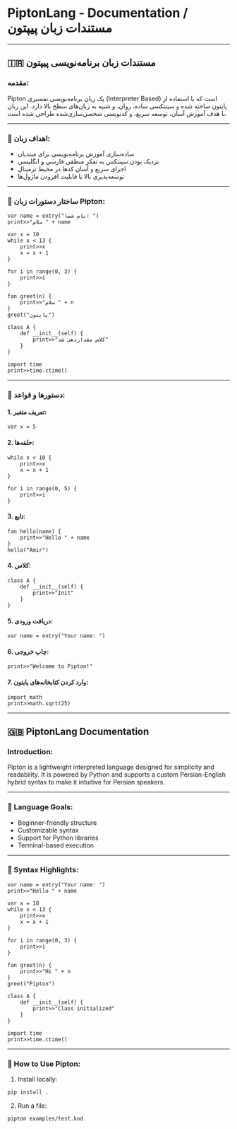 # PiptonLang - Documentation / مستندات زبان پیپتون

---

## 🇮🇷 مستندات زبان برنامه‌نویسی پیپتون

### مقدمه:

Pipton یک زبان برنامه‌نویسی تفسیری (Interpreter Based) است که با استفاده از پایتون ساخته شده و سینتکسی ساده، روان، و شبیه به زبان‌های سطح بالا دارد. این زبان با هدف آموزش آسان، توسعه سریع، و کدنویسی شخصی‌سازی‌شده طراحی شده است.

---

### 🎯 اهداف زبان:

* ساده‌سازی آموزش برنامه‌نویسی برای مبتدیان
* نزدیک بودن سینتکس به تفکر منطقی فارسی و انگلیسی
* اجرای سریع و آسان کدها در محیط ترمینال
* توسعه‌پذیری بالا با قابلیت افزودن ماژول‌ها

---

### 📌 ساختار دستورات زبان Pipton:

```kod
var name = entry("نام شما: ")
print>>"سلام " + name

var x = 10
while x < 13 {
    print>>x
    x = x + 1
}

for i in range(0, 3) {
    print>>i
}

fan greet(n) {
    print>>"سلام " + n
}
greet("پایتون")

class A {
    def __init__(self) {
        print>>"کلاس مقداردهی شد"
    }
}

import time
print>>time.ctime()
```

---

### 🧠 دستورها و قواعد:

#### 1. تعریف متغیر:

```kod
var x = 5
```

#### 2. حلقه‌ها:

```kod
while x < 10 {
    print>>x
    x = x + 1
}

for i in range(0, 5) {
    print>>i
}
```

#### 3. تابع:

```kod
fan hello(name) {
    print>>"Hello " + name
}
hello("Amir")
```

#### 4. کلاس:

```kod
class A {
    def __init__(self) {
        print>>"Init"
    }
}
```

#### 5. دریافت ورودی:

```kod
var name = entry("Your name: ")
```

#### 6. چاپ خروجی:

```kod
print>>"Welcome to Pipton!"
```

#### 7. وارد کردن کتابخانه‌های پایتون:

```kod
import math
print>>math.sqrt(25)
```

---

## 🇬🇧 PiptonLang Documentation

### Introduction:

Pipton is a lightweight interpreted language designed for simplicity and readability. It is powered by Python and supports a custom Persian-English hybrid syntax to make it intuitive for Persian speakers.

---

### 🎯 Language Goals:

* Beginner-friendly structure
* Customizable syntax
* Support for Python libraries
* Terminal-based execution

---

### 📌 Syntax Highlights:

```kod
var name = entry("Your name: ")
print>>"Hello " + name

var x = 10
while x < 13 {
    print>>x
    x = x + 1
}

for i in range(0, 3) {
    print>>i
}

fan greet(n) {
    print>>"Hi " + n
}
greet("Pipton")

class A {
    def __init__(self) {
        print>>"Class initialized"
    }
}

import time
print>>time.ctime()
```

---

### 🔧 How to Use Pipton:

1. Install locally:

```bash
pip install .
```

2. Run a file:

```bash
pipton examples/test.kod
```




